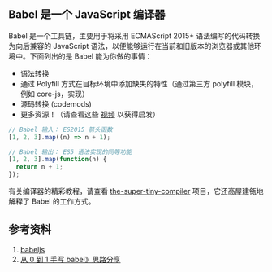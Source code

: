 ## Babel 是一个 JavaScript 编译器

Babel 是一个工具链，主要用于将采用 ECMAScript 2015+ 语法编写的代码转换为向后兼容的 JavaScript 语法，以便能够运行在当前和旧版本的浏览器或其他环境中。下面列出的是 Babel 能为你做的事情：

* 语法转换
* 通过 Polyfill 方式在目标环境中添加缺失的特性（通过第三方 polyfill 模块，例如 core-js，实现）
* 源码转换 (codemods)
* 更多资源！（请查看这些 [视频](https://www.babeljs.cn/videos.html) 以获得启发）

```js
// Babel 输入： ES2015 箭头函数
[1, 2, 3].map((n) => n + 1);

// Babel 输出： ES5 语法实现的同等功能
[1, 2, 3].map(function(n) {
  return n + 1;
});
```


有关编译器的精彩教程，请查看 [the-super-tiny-compiler](https://github.com/thejameskyle/the-super-tiny-compiler) 项目，它还高屋建瓴地解释了 Babel 的工作方式。



## 参考资料
1. [babeljs](https://babeljs.io/docs)
2. [从 0 到 1 手写 babel》思路分享](https://mp.weixin.qq.com/s/KvFX1-HTAqK00xn6MNNcGA)